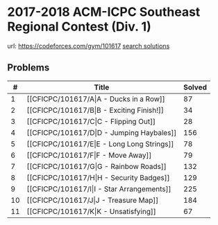 # 2017-2018 ACM-ICPC Southeast Regional Contest (Div. 1)

url: https://codeforces.com/gym/101617
[search solutions](https://www.google.com/search?q=Solution+OR+題解+2017-2018+ACM-ICPC+Southeast+Regional+Contest+(Div.+1))

## Problems

| # | Title | Solved |
| --- | --- | --- |
|1|[[CFICPC/101617/A\|A - Ducks in a Row]]|87|
|2|[[CFICPC/101617/B\|B - Exciting Finish!]]|34|
|3|[[CFICPC/101617/C\|C - Flipping Out]]|28|
|4|[[CFICPC/101617/D\|D - Jumping Haybales]]|156|
|5|[[CFICPC/101617/E\|E - Long Long Strings]]|78|
|6|[[CFICPC/101617/F\|F - Move Away]]|79|
|7|[[CFICPC/101617/G\|G - Rainbow Roads]]|132|
|8|[[CFICPC/101617/H\|H - Security Badges]]|129|
|9|[[CFICPC/101617/I\|I - Star Arrangements]]|225|
|10|[[CFICPC/101617/J\|J - Treasure Map]]|184|
|11|[[CFICPC/101617/K\|K - Unsatisfying]]|67|
